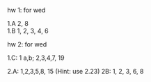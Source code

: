 hw 1: for wed

1.A 2, 8  
1.B 1, 2, 3, 4, 6  

hw 2: for wed  

1.C: 1 a,b; 2,3,4,7, 19  

2.A:  1,2,3,5,8, 15 (Hint: use 2.23) 
2B: 1, 2, 3, 6, 8   

<!--  -->
<!-- hw 3: for friday -->
<!--  -->
<!-- 2A: 11, 15   -->
<!-- 2C: 1,2, 4, 8, 9   -->
<!--  -->
<!--  -->
<!-- hw 4: for friday -->
<!--  -->
<!-- 3A: 1, 2, 3, 4, 7, 8   -->
<!-- 3B: 1, 2, 4, 5, 6, 9 -->
<!--  -->
<!-- hw 5: fri -->
<!--  -->
<!-- 3C: 1, 2, 3, 10, 12   -->
<!-- Give the correct statement of 3.64 and its proof. If your version of the book has an error. -->
<!-- 3D: 1, 2, 3, 7, 14, 16, 18   -->
<!--  -->
<!-- hw 6: fri -->
<!--  -->
<!-- 3E: 1, 3, 6, 13 -->
<!-- 3F: 1, 3, 5, 9 -->
<!--  -->
